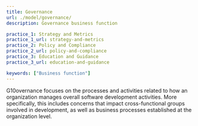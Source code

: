 ```yaml
---
title: Governance
url: ./model/governance/
description: Governance business function

practice_1: Strategy and Metrics
practice_1_url: strategy-and-metrics
practice_2: Policy and Compliance
practice_2_url: policy-and-compliance
practice_3: Education and Guidance
practice_3_url: education-and-guidance

keywords: ["Business function"]
---
```


G10overnance focuses on the processes and activities related to how an organization manages overall software development activities. More specifically, this includes concerns that impact cross-functional groups involved in development, as well as business processes established at the organization level.

